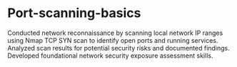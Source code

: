 # Port-scanning-basics
Conducted network reconnaissance by scanning local network IP ranges using Nmap TCP SYN scan to identify open ports and running services. Analyzed scan results for potential security risks and documented findings. Developed foundational network security exposure assessment skills.
